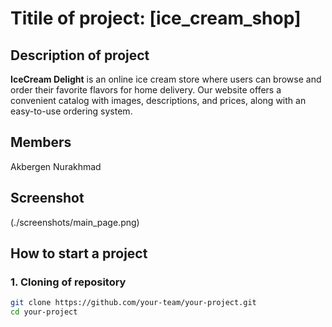 # Titile of project: [ice_cream_shop]

## Description of project  
**IceCream Delight** is an online ice cream store where users can browse and order their favorite flavors for home delivery. Our website offers a convenient catalog with images, descriptions, and prices, along with an easy-to-use ordering system. 

## Members
Akbergen Nurakhmad 

## Screenshot 
(./screenshots/main_page.png)  

## How to start a project

### 1. Cloning of repository 
```sh
git clone https://github.com/your-team/your-project.git
cd your-project
